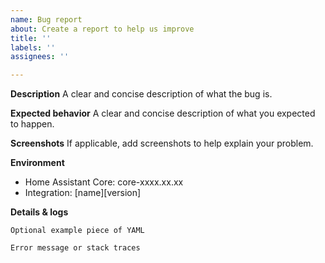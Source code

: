```yaml
---
name: Bug report
about: Create a report to help us improve
title: ''
labels: ''
assignees: ''

---
```


**Description**
A clear and concise description of what the bug is.

**Expected behavior**
A clear and concise description of what you expected to happen.

**Screenshots**
If applicable, add screenshots to help explain your problem.

**Environment**
 - Home Assistant Core: core-xxxx.xx.xx
 - Integration: [name][version]

**Details & logs**
```
Optional example piece of YAML
```

```
Error message or stack traces
```
